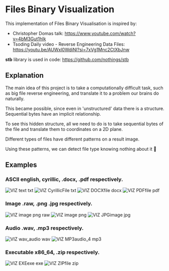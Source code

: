# Files Binary Visualization

This implementation of Files Binary Visualisation is inspired by:
- Christopher Domas talk: https://www.youtube.com/watch?v=4bM3Gut1hIk
- Tsoding Daily video - Reverse Engineering Data Files: https://youtu.be/AUWxl0WdiNI?si=7xVg1Mnc2CtXbJnw

**stb** library is used in code: https://github.com/nothings/stb

## Explanation

The main idea of this project is to take a computationally difficult task, such as big file reverse engineering, and translate it to a problem our brains do naturally.

This became possible, since even in 'unstructured' data there is a structure.
Sequential bytes have an implicit relationship.

To see this hidden structure, all we need to do is to take sequential bytes of the file and translate them to coordinates on a 2D plane.

Different types of files have different patterns on a result image. 

Using these patterns, we can detect file type knowing nothing about it 🙂

## Examples

### ASCII english, cyrillic, .docx, .pdf respectively.

![VIZ text txt](https://github.com/viitaliich/binviz/assets/47535508/7c3d2a44-6251-4651-882f-a204e9656088)
![VIZ CyrillicFile txt](https://github.com/viitaliich/binviz/assets/47535508/15ab9127-ca40-4da5-9e52-dbd0d68681db)
![VIZ DOCXfile docx](https://github.com/viitaliich/binviz/assets/47535508/a718b1c6-85b2-4bcc-b044-a6e319d9e417)
![VIZ PDFfile pdf](https://github.com/viitaliich/binviz/assets/47535508/41f06c54-7ba9-43e2-a9fd-4e9f62e23bba)

### Image .raw, .png .jpg respectively.

![VIZ image png raw](https://github.com/viitaliich/binviz/assets/47535508/7d1c5ce9-39a9-4b72-b1dd-5dc8680bd3e5)
![VIZ image png](https://github.com/viitaliich/binviz/assets/47535508/7b0032d0-84c9-4e6b-acfd-c85f12a3be78)
![VIZ JPGimage jpg](https://github.com/viitaliich/binviz/assets/47535508/cb044c03-0da4-4b15-81ac-b833c9532b67)

### Audio .wav, .mp3 respectively.

![VIZ wav_audio wav](https://github.com/viitaliich/binviz/assets/47535508/60abb93a-1bd7-4c2e-912b-7637fda58b67)
![VIZ MP3audio_4 mp3](https://github.com/viitaliich/binviz/assets/47535508/af95621e-0edd-4455-bc1f-f7cd43d1683b)

### Executable x86_64, .zip respectively.

![VIZ EXEexe exe](https://github.com/viitaliich/binviz/assets/47535508/a5a11a71-ae9a-4595-a8d7-b552a29e0bb1)
![VIZ ZIPfile zip](https://github.com/viitaliich/binviz/assets/47535508/461baa3c-c58b-444d-93a8-feb900ba5845)
